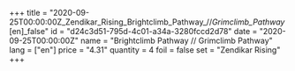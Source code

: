 +++
title = "2020-09-25T00:00:00Z_Zendikar_Rising_Brightclimb_Pathway_//_Grimclimb_Pathway_[en]_false"
id = "d24c3d51-795d-4c01-a34a-3280fccd2d78"
date = "2020-09-25T00:00:00Z"
name = "Brightclimb Pathway // Grimclimb Pathway"
lang = ["en"]
price = "4.31"
quantity = 4
foil = false
set = "Zendikar Rising"
+++
